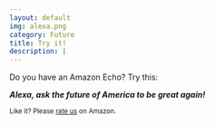 ```yaml
---
layout: default
img: alexa.png
category: Future
title: Try it!
description: |
---
```

Do you have an Amazon Echo? Try this:

**_Alexa, ask the future of America to be great again!_**

<small>Like it? Please [rate us](https://www.amazon.com/Daniel-Doubrovkine-The-Future-Amerika/dp/B01N1RYE51) on Amazon.</small>
